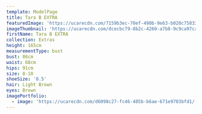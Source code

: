 ```yaml
---
template: ModelPage
title: Tara B EXTRA
featuredImage: 'https://ucarecdn.com/7159b3ec-70ef-490b-9e63-b020c7583361/'
imageThumbnail: 'https://ucarecdn.com/dcecbc79-8b2c-4260-a7b8-9c9ca97ca2a1/'
firstName: Tara B EXTRA
collection: Extras
height: 165cm
measurementType: bust
bust: 86cm
waist: 68cm
hips: 91cm
size: 8-10
shoeSize: '8.5'
hair: Light Brown
eyes: Brown
imagePortfolio:
  - image: 'https://ucarecdn.com/d6098c27-fc46-405b-b6ae-671e9703bfd1/'
---
```


